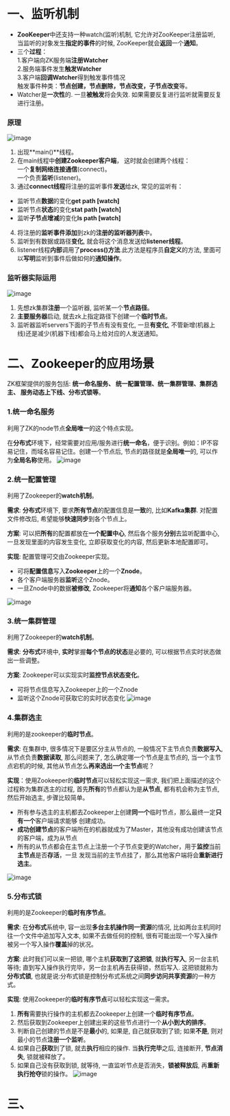 # 一、监听机制
- **ZooKeeper**中还支持一种watch(监听)机制, 它允许对ZooKeeper注册监听, 当监听的对象发生**指定的事件**的时候, ZooKeeper就会**返回**一个**通知**。
- 三个**过程**：  
1.客户端向ZK服务端**注册Watcher**  
2.服务端事件发生**触发Watcher**  
3.客户端**回调Watcher**得到触发事件情况  
触发事件种类：**节点创建，节点删除，节点改变，子节点改变**等。
- Watcher是**一次性**的. 一旦**被触发**将会失效. 如果需要反复进行监听就需要反复进行注册。

### 原理
![image](https://img-blog.csdnimg.cn/20210822135531939.png?x-oss-process=image/watermark,type_ZmFuZ3poZW5naGVpdGk,shadow_10,text_aHR0cHM6Ly9ibG9nLmNzZG4ubmV0L20wXzU3NjY4MDQw,size_16,color_FFFFFF,t_70)
1. 出现**main()**线程。
2. 在main线程中**创建Zookeeper客户端**， 这时就会创建两个线程：  
一个**复制网络连接通信**(connect)。  
一个负责**监听**(listener)。
3. 通过**connect线程**将注册的监听事件**发送**给zk, 常见的监听有：
- 监听节点**数据**的变化**get path [watch]**
- 监听节点**状态**的变化**stat path [watch]**
- 监听**子节点增减**的变化**ls path [watch]**
4. 将注册的**监听事件添加**到zk的**注册的监听器列表**中。
5. 监听到有数据或路径**变化**, 就会将这个消息发送给**listener线程**。
6. listener线程**内部**调用了**process()方法**.此方法是程序员**自定义**的方法, 里面可以**写明**监听到事件后做如何的**通知操作**。

### 监听器实际运用
![image](http://m.qpic.cn/psc?/V51l0rcS20UiU61WKyG44Mc0pk23AOpL/bqQfVz5yrrGYSXMvKr.cqbY*DDaHH4w5TAWJvdmOH2w70kN1YY.gc0GGbdb1CpHUsauZ0ncFH8Qd1MajzN8J7J0XJ7xzSCJBTHKwwW1lODg!/b&bo=*wTyAgAAAAADByk!&rf=viewer_4)
1. 先想zk集群**注册**一个监听器, 监听某一个**节点路径**。
2. **主要服务器**启动, 就去zk上指定路径下创建一个**临时节点**。
3. 监听器监听servers下面的子节点有没有变化, 一旦**有变化**, 不管新增(机器上线)还是减少(机器下线)都会马上给对应的人发送通知。

# 二、Zookeeper的应用场景
ZK框架提供的服务包括: **统一命名服务、 统一配置管理、统一集群管理、集群选主、 服务动态上下线、分布式锁等**。 

### 1.统一命名服务
利用了ZK的node节点**全局唯一**的这个特点实现。

在**分布式**环境下，经常需要对应用/服务进行**统一命名**，便于识别。例如：IP不容易记住，而域名容易记住。创建一个节点后, 节点的路径就是**全局唯一**的, 可以作为**全局名称**使用。 
![image](http://m.qpic.cn/psc?/V51l0rcS20UiU61WKyG44Mc0pk23AOpL/bqQfVz5yrrGYSXMvKr.cqUt*AvGQyj61sPOYTwYYzYrKFnNM5vXIYnjSfKZm3gj6CTGjbc7UbgooHa7BI9fbkWZkfP6oZKHrd2zJBUwhO*8!/b&bo=*wTyAgAAAAADByk!&rf=viewer_4)

### 2.统一配置管理
利用了Zookeeper的**watch机制**。

**需求**: **分布式**环境下, 要求**所有节点**的配置信息是**一致**的, 比如**Kafka集群**. 对配置文件修改后, 希望能够**快速同步**到各个节点上。

**方案**: 可以把**所有**的配置都放在**一个配置中心**, 然后各个服务**分别**去监听配置中心, 一旦发现里面的内容发生变化, 立即获取变化的内容, 然后更新本地配置即可。

**实现**: 配置管理可交由Zookeeper实现。
- 可将**配置信息**写入**Zookeeper**上的一个**Znode**。
- 各个客户端服务器**监听**这个Znode。
- 一旦Znode中的数据**被修改**, Zookeeper将**通知**各个客户端服务器。

![image](http://a1.qpic.cn/psc?/V51l0rcS20UiU61WKyG44Mc0pk23AOpL/bqQfVz5yrrGYSXMvKr.cqcCuNKeVN4yvoW.*oBietgi.NGK77gIAwdu5EosSFap6vvraEuA8s24BjBpJT6Vu7rh93.bKpyrXovVTjen3yhA!/b&ek=1&kp=1&pt=0&bo=*wTyAgAAAAADFzk!&tl=1&vuin=515667400&tm=1655902800&dis_t=1655903339&dis_k=2387623fea301c5ef19168cf95b4ad30&sce=60-1-1&rf=viewer_4)

### 3.统一集群管理
利用了Zookeeper的**watch机制**。

**需求**: **分布式**环境中, **实时**掌握**每个节点的状态**是必要的, 可以根据节点实时状态做出一些调整。

**方案**: Zookeeper可以实现实时**监控节点状态变化**。
- 可将节点信息写入Zookeeper上的一个Znode
- 监听这个Znode可获取它的实时状态变化
![image](http://m.qpic.cn/psc?/V51l0rcS20UiU61WKyG44Mc0pk23AOpL/bqQfVz5yrrGYSXMvKr.cqeoHC0c20AHxHJ8SS5*SAtGTdTBoO4fIRLLkTyfoGdYz*66C.Jjq.758m50Don1KwYgqi8ZgETnpmNG0G2PTTCs!/b&bo=*wTyAgAAAAADByk!&rf=viewer_4)

### 4.集群选主
利用的是zookeeper的**临时节点**。

**需求**: 在集群中, 很多情况下是要区分主从节点的, 一般情况下主节点负责**数据写入**, 从节点负责**数据读取**, 那么问题来了, 怎么确定哪一个节点是主节点的, 当一个主节点宕机的时候, 其他从节点怎么**再来选出一个主节点**呢？

**实现**：使用Zookeeper的**临时节点**可以轻松实现这一需求, 我们把上面描述的这个过程称为集群选主的过程, 首先**所有**的节点都认为是**从节点**, 都有机会称为主节点, 然后开始选主, 步骤比较简单。

- 所有参与选主的主机都去Zookeeper上创建**同一个**临时节点，那么最终一定**只有一个**客户端请求能够 创建成功。
- **成功创建节点**的客户端所在的机器就成为了Master，其他没有成功创建该节点的客户端，成为从节点
- 所有的从节点都会在主节点上注册一个子节点变更的Watcher，用于**监控**当前**主节点**是否**存活**，一旦 发现当前的主节点挂了，那么其他客户端将会**重新进行选主**。 

![image](http://m.qpic.cn/psc?/V51l0rcS20UiU61WKyG44Mc0pk23AOpL/bqQfVz5yrrGYSXMvKr.cqd.yVPhLXX4Dha0.w4QRWBXrWYHPDvcoG.D0oVFII3*U*mYmYfKZ*n9QgVJ8Wjpq5FfUet7J**HW8h7L27jpT74!/b&bo=*wTyAgAAAAADByk!&rf=viewer_4)

### 5.分布式锁

利用的是Zookeeper的**临时有序节点**。

**需求**: 在**分布式**系统中, 容一出现**多台主机操作同一资源**的情况, 比如两台主机同时往一个文件中追加写入文本, 如果不去做任何的控制, 很有可能出现一个写入操作被另一个写入操作**覆盖**掉的状况。

**方案**: 此时我们可以来一把锁, 哪个主机**获取到了这把锁**, 就**执行写入**, 另一台主机等待; 直到写入操作执行完毕，另一台主机再去获得锁，然后写入. 这把锁就称为**分布式锁**, 也就是说:分布式锁是控制分布式系统之间**同步访问共享资源**的一种方式。

**实现**: 使用Zookeeper的**临时有序节点**可以轻松实现这一需求。
1. **所有**需要执行操作的主机都去Zookeeper上创建一个**临时有序节点**。
2. 然后获取到Zookeeper上创建出来的这些节点进行一个**从小到大的排序**。
3. 判断自己创建的节点是不是**最小**的, 如果是, 自己就获取到了锁; 如果**不是**, 则对最小的节点**注册一个监听**。
4. 如果自己**获取**到了锁, 就去**执行**相应的操作. 当**执行完毕**之后, 连接断开, **节点消失**, 锁就被释放了。
5. 如果自己没有获取到锁, 就等待, 一直监听节点是否消失，**锁被释放后**, 再**重新执行抢夺**锁的操作。
![image](http://m.qpic.cn/psc?/V51l0rcS20UiU61WKyG44Mc0pk23AOpL/bqQfVz5yrrGYSXMvKr.cqRpvUD4YP6bGPij42gGnDibR3oLW9D2BGCdr79lneJ6JDgf3J4*smMp.LBm02De5w3JuJhzSRB8M7wE6WiZ4Ix8!/b&bo=*wTyAgAAAAADByk!&rf=viewer_4)

# 三、
